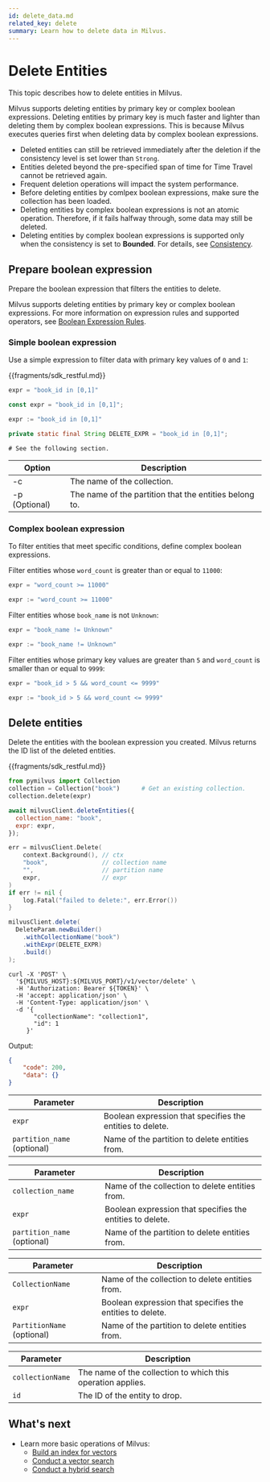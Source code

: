 ```yaml
---
id: delete_data.md
related_key: delete
summary: Learn how to delete data in Milvus.
---
```


# Delete Entities

This topic describes how to delete entities in Milvus.

Milvus supports deleting entities by primary key or complex boolean expressions. Deleting entities by primary key is much faster and lighter than deleting them by complex boolean expressions. This is because Milvus executes queries first when deleting data by complex boolean expressions.


<div class="alert caution">
    <ul>
		  <li>Deleted entities can still be retrieved immediately after the deletion if the consistency level is set lower than <code>Strong</code>.</li>
	      <li>Entities deleted beyond the pre-specified span of time for Time Travel cannot be retrieved again.</li>
          <li>Frequent deletion operations will impact the system performance.</li>
		  <li>Before deleting entities by comlpex boolean expressions, make sure the collection has been loaded.</li>
		  <li>Deleting entities by complex boolean expressions is not an atomic operation. Therefore, if it fails halfway through, some data may still be deleted.</li>
		  <li>Deleting entities by complex boolean expressions is supported only when the consistency is set to <b>Bounded</b>. For details, see <a href="consistency.md#Consistency-levels">Consistency</a>.</li>
    </ul>
</div>



## Prepare boolean expression

Prepare the boolean expression that filters the entities to delete.

Milvus supports deleting entities by primary key or complex boolean expressions. For more information on expression rules and supported operators, see [Boolean Expression Rules](boolean.md).

### Simple boolean expression

Use a simple expression to filter data with primary key values of `0` and `1`:

{{fragments/sdk_restful.md}}

```python
expr = "book_id in [0,1]"
```

```javascript
const expr = "book_id in [0,1]";
```

```go
expr := "book_id in [0,1]"
```

```java
private static final String DELETE_EXPR = "book_id in [0,1]";
```

<div style="display: none">

```shell
delete entities -c book
The expression to specify entities to be deleted： book_id in [0,1]
```

</div>

```curl
# See the following section.
```

<table class="language-shell">
    <thead>
        <tr>
            <th>Option</th>
            <th>Description</th>
        </tr>
    </thead>
    <tbody>
        <tr>
            <td>-c</td>
            <td>The name of the collection.</td>
        </tr>
        <tr>
            <td>-p (Optional)</td>
            <td>The name of the partition that the entities belong to.</td>
        </tr>
    </tbody>
</table>

### Complex boolean expression

To filter entities that meet specific conditions, define complex boolean expressions.

Filter entities whose `word_count` is greater than or equal to `11000`:

```python
expr = "word_count >= 11000"
```

```go
expr := "word_count >= 11000"
```

Filter entities whose `book_name` is not `Unknown`:

```python
expr = "book_name != Unknown"
```

```go
expr := "book_name != Unknown"
```

Filter entities whose primary key values are greater than `5` and `word_count` is smaller than or equal to `9999`:

```python
expr = "book_id > 5 && word_count <= 9999"
```

```go
expr := "book_id > 5 && word_count <= 9999"
```

## Delete entities

Delete the entities with the boolean expression you created. Milvus returns the ID list of the deleted entities.

{{fragments/sdk_restful.md}}

```python
from pymilvus import Collection
collection = Collection("book")      # Get an existing collection.
collection.delete(expr)
```

```javascript
await milvusClient.deleteEntities({
  collection_name: "book",
  expr: expr,
});
```

```go
err = milvusClient.Delete(
    context.Background(), // ctx
    "book",               // collection name
    "",                   // partition name
    expr,                 // expr
)
if err != nil {
    log.Fatal("failed to delete:", err.Error())
}
```

```java
milvusClient.delete(
  DeleteParam.newBuilder()
    .withCollectionName("book")
    .withExpr(DELETE_EXPR)
    .build()
);
```

<div style="display: none">

```shell
You are trying to delete the entities of collection. This action cannot be undone!
Do you want to continue? [y/N]: y
```

</div>

```curl
curl -X 'POST' \
  '${MILVUS_HOST}:${MILVUS_PORT}/v1/vector/delete' \
  -H 'Authorization: Bearer ${TOKEN}' \
  -H 'accept: application/json' \
  -H 'Content-Type: application/json' \
  -d '{
       "collectionName": "collection1",
       "id": 1
     }'
```

<div class="language-curl">
Output:

```json
{
    "code": 200,
    "data": {}
}
```

</div>

<table class="language-python">
	<thead>
	<tr>
		<th>Parameter</th>
		<th>Description</th>
	</tr>
	</thead>
	<tbody>
	<tr>
		<td><code>expr</code></td>
		<td>Boolean expression that specifies the entities to delete.</td>
	</tr>
  <tr>
		<td><code>partition_name</code> (optional)</td>
		<td>Name of the partition to delete entities from.</td>
	</tr>
	</tbody>
</table>

<table class="language-javascript">
	<thead>
	<tr>
		<th>Parameter</th>
		<th>Description</th>
	</tr>
	</thead>
	<tbody>
	<tr>
		<td><code>collection_name</code></td>
		<td>Name of the collection to delete entities from.</td>
	</tr>
    <tr>
		<td><code>expr</code></td>
		<td>Boolean expression that specifies the entities to delete.</td>
	</tr>
    <tr>
		<td><code>partition_name</code> (optional)</td>
		<td>Name of the partition to delete entities from.</td>
	</tr>
	</tbody>
</table>

<table class="language-java">
	<thead>
	<tr>
		<th>Parameter</th>
		<th>Description</th>
	</tr>
	</thead>
	<tbody>
	<tr>
		<td><code>CollectionName</code></td>
		<td>Name of the collection to delete entities from.</td>
	</tr>
    <tr>
		<td><code>expr</code></td>
		<td>Boolean expression that specifies the entities to delete.</td>
	</tr>
    <tr>
		<td><code>PartitionName</code> (optional)</td>
		<td>Name of the partition to delete entities from.</td>
	</tr>
	</tbody>
</table>

<table class="language-curl">
	<thead>
	<tr>
		<th>Parameter</th>
		<th>Description</th>
	</tr>
	</thead>
	<tbody>
	<tr>
		<td><code>collectionName</code></td>
		<td>The name of the collection to which this operation applies.</td>
	</tr>
	<tr>
		<td><code>id</code></td>
		<td>The ID of the entity to drop.</td>
	</tr>
	</tbody>
</table>

## What's next

- Learn more basic operations of Milvus:
  - [Build an index for vectors](build_index.md)
  - [Conduct a vector search](search.md)
  - [Conduct a hybrid search](hybridsearch.md)
